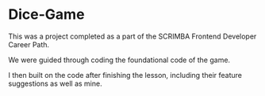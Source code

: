 # Dice-Game

This was a project completed as a part of the SCRIMBA Frontend Developer Career Path.

We were guided through coding the foundational code of the game.

I then built on the code after finishing the lesson, including their feature suggestions as well as mine.
